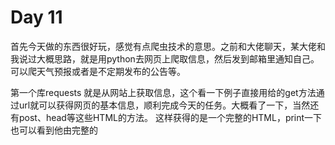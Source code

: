 ﻿# Day 11
首先今天做的东西很好玩，感觉有点爬虫技术的意思。之前和大佬聊天，某大佬和我说过大概思路，就是用python去网页上爬取信息，然后发到邮箱里通知自己。可以爬天气预报或者是不定期发布的公告等。

第一个库requests  就是从网站上获取信息，这个看一下例子直接用给的get方法通过url就可以获得网页的基本信息，顺利完成今天的任务。大概看了一下，当然还有post、head等这些HTML的方法。
这样获得的是一个完整的HTML，print一下也可以看到他由完整的<title><head><body>。试了一下他别的方法，比如可以看当前的处理状态，比如200（正常完成）。

通过request获得网页返回结果后，开始对网页信息进行抓取，提取那些我们感兴趣的内容。
这里使用pyquery库，我直接安装pyquery库，import的时候看到使用的，但是运行的时候却提示找不到模块，搜了一下，发现要装一个lxml的库，这个最好是去网站上找，选择与自己目前使用python匹配的版本下载（复习：在vs code左下的状态栏可以看到目前的python版本）。然后装这个库，but这个下载的东西要放在运行的目录下（我是user\admin），装完这个库，再回去运行pyquery就可以了。没装pyquery还是要装啊。
关于抓取代码文档直接给出来了，没有什么坑，主要是理解意思：document=response.text,应该就是之抓取文字信息，content = document("#js_content").text(),把抓取的内容写成可视的文字，#js_content可能是某种格式转换（这个我没太想清楚，还拜托大家解惑），总之看文档它要和前面变量是一个名字。

调前两天的分词模块没什么问题，可是要把结果转成字符串以方便发送邮件。要相对函数结果进行操作，函数就必修有返回值，这里让stats_text返回两个函数就可以了，只不过一开始我没有给返回函数写参数，于是一直出现结果不太对的情况。即便是返回函数，改写的参数也要写上！ 另外python对于函数的返回要求并不严格，不写返回值也没什么事（只要你调用也没有用到），像C没有返回也必须写个void，所以在定义函数的时候容易忘记不写返回，最好养成习惯函数末尾都加一个return。

然后就是让我花费时间最多的发邮件这一部分
今天用的是yagmail(yet another gmail)，然后去网页上搜的话出来的基本上都是用smtplib这个库的。
一点点说吧。。。
首先提示说gmail不能用就是不能用，不是翻个墙那么简单的事。虽然翻墙在网页上操作可以发（这个我试过了），但是用python就是连接不上，可能和服务器有关系，总之还是用别的邮箱吧。
我发邮件用的是163邮箱，然后用另外一个qq邮箱测试

关于保护隐私，文档里也说了，用getpass，因为代码是要公开的，所以不要直接在参数里写

然后就是各种连接不上，连接超时啊，10060这个TCP连接失败啊。
于是我就开始了长达不知道几个小时的各种尝试

直接说结果吧，设置163smtp服务的时候他让你输入了一个授权码，然后短信验证的时候还有一个号码，当时网页上弹出来是将这两个号码绑定验证的，所以我试的时候就一直用这两个号码。
然而正确的操作并不是。用户名还是输入你的邮箱就是xxx@163.com，密码输入你的这个授权码。
之后再SMTP的参数里，多输入一个参数，就是smtp服务器，告诉他应该用哪个服务器，比如我是smtp.163.com，不输这个参数也连接不上（这个是我摸索了各种问题，中间还出现了SSL版本错误的这种神奇操作）

然后就可以顺利的发邮件啦，除了格式不大美观，可是超快超迅速啊！

整体感受就是，调试不要放弃啊，试着试着正解就突然出现了啊！还有就是知识知道的越多解决问题的时候就更加从容一些。我之前学过一点通信的知识，所以今天一方面属于上手实验了，还有一方面看到他报的一些错误，心里也知道他是怎么一回事，不是致命错误也不慌。
不要放弃学习啊！！！之前我选那个课老师上的是一言难尽，很多同学都放弃治疗了，然而还是要考试啊，最后不得不跑到图书馆借了本通讯原理看。今天发现没白看呀！







# Day 2
**首先是安装anaconda、jupyter lab、VS code**

![](https://github.com/slona-song/selfteaching-python-camp/blob/master/19100105/slona-song/image/002.3.png)![](https://github.com/slona-song/selfteaching-python-camp/blob/master/19100105/slona-song/image/002.4.png)

- vs code中添加代码时，要记得为上一行补上逗号 *否则会报错*
![](https://github.com/slona-song/selfteaching-python-camp/blob/master/19100105/slona-song/image/002.5.png)

状态栏显示

![](https://github.com/slona-song/selfteaching-python-camp/blob/master/19100105/slona-song/image/002.6.png)

在VScode中打开终端

![](https://github.com/slona-song/selfteaching-python-camp/blob/master/19100105/slona-song/image/002.7.png)

### Jupyter lab中并没有显示书的完整文件的解决办法 
一开始我打开jupyter lab，里面并没有克隆的文件夹，只能手动一个个upload，但是我觉得肯定不是这样的，后来经过猜测与验证发现：
如果克隆的位置不是操作的位置，则打开jupyter lab时是不会显示文件的
解决办法就是：
手动将克隆下来的文件添加到操作的位置即可
比如 我的位置时c:\user\admin（打开jupyter lab也只显示我admin中有的文件）
而我克隆仓库的位置是d盘，所以我将那个文件夹考到admin中，再启动jupyter lab，
就可以看到一本完整的书的文件夹了。
还有一种办法就是每次手动cd你克隆的位置，然后再jupyter lab
最后就可以流畅方便的阅读了

![](https://github.com/slona-song/selfteaching-python-camp/blob/master/19100105/slona-song/image/002.1.png)

### VSCode 中混杂有中文的解决办法 
一开始我的vs code中混有英文，比如搜索命令的时候还有编译时候的提示，这导致和教程上内容存在一定差异，以及阅读学习的不流畅，如果出现有相同问题的同学可以参考这个办法。
就是点左侧最下面一个按钮，然后输入“english”

最上面的应该是english support for languagetool,他的右下角有一个绿色的install(这恰恰表示还未安装)，于是点击install
重新启动vs code
这次就是全英的界面了


# Day 1
### 1.在Github中直接添加文件，进入要编辑的branch,如图点击create new file
![](https://github.com/slona-song/selfteaching-python-camp/blob/master/19100105/slona-song/image/001.1.png)
### 2.下载使用Sourcetree
  - **时涉及到bitbucket的注册验证，可能由于是国外的网站，响应特别慢（可能存在着刷不出来的风险），于是直接开了加速器，顺利下载安装**
![下载完成](https://github.com/slona-song/selfteaching-python-camp/blob/master/19100105/slona-song/image/001.2.png)
  - **使用URL进行克隆**
![使用URL进行克隆](https://github.com/slona-song/selfteaching-python-camp/blob/master/19100105/slona-song/image/001.3.png)
  - **克隆结果**
![](https://github.com/slona-song/selfteaching-python-camp/blob/master/19100105/slona-song/image/001.4.png)
  - **默认自动语言是中文，为了统一我修改了语言，English看着更舒服**
![](https://github.com/slona-song/selfteaching-python-camp/blob/master/19100105/slona-song/image/001.5.png)
  - **在本地仓库创建文件,采用了手动上传的方法，sourcetree中也能够同步显示**
![](https://github.com/slona-song/selfteaching-python-camp/blob/master/19100105/slona-song/image/001.6.png)